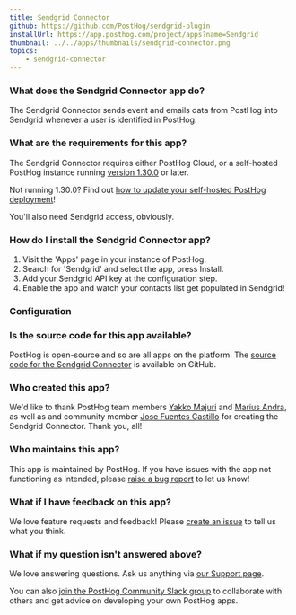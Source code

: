 ```yaml
---
title: Sendgrid Connector
github: https://github.com/PostHog/sendgrid-plugin
installUrl: https://app.posthog.com/project/apps?name=Sendgrid
thumbnail: ../../apps/thumbnails/sendgrid-connector.png
topics:
    - sendgrid-connector
---
```


### What does the Sendgrid Connector app do?

The Sendgrid Connector sends event and emails data from PostHog into Sendgrid whenever a user is identified in PostHog.

### What are the requirements for this app?

The Sendgrid Connector requires either PostHog Cloud, or a self-hosted PostHog instance running [version 1.30.0](https://posthog.com/blog/the-posthog-array-1-30-0) or later.

Not running 1.30.0? Find out [how to update your self-hosted PostHog deployment](https://posthog.com/docs/runbook/upgrading-posthog)!

You'll also need Sendgrid access, obviously.

### How do I install the Sendgrid Connector app?

1. Visit the 'Apps' page in your instance of PostHog.
2. Search for 'Sendgrid' and select the app, press Install.
3. Add your Sendgrid API key at the configuration step.
4. Enable the app and watch your contacts list get populated in Sendgrid!

### Configuration

<AppParameters />

### Is the source code for this app available?

PostHog is open-source and so are all apps on the platform. The [source code for the Sendgrid Connector](https://github.com/PostHog/sendgrid-plugin) is available on GitHub.

### Who created this app?

We'd like to thank PostHog team members [Yakko Majuri](https://github.com/yakkomajuri) and [Marius Andra](https://github.com/mariusandra), as well as and community member [Jose Fuentes Castillo](https://github.com/j-fuentesg) for creating the Sendgrid Connector. Thank you, all!

### Who maintains this app?

This app is maintained by PostHog. If you have issues with the app not functioning as intended, please [raise a bug report](https://github.com/PostHog/posthog/issues/new?assignees=&labels=bug&template=bug_report.md) to let us know!

### What if I have feedback on this app?

We love feature requests and feedback! Please [create an issue](https://github.com/PostHog/posthog/issues/new?assignees=&labels=enhancement%2C+feature&template=feature_request.md) to tell us what you think.

### What if my question isn't answered above?

We love answering questions. Ask us anything via [our Support page](/questions).

You can also [join the PostHog Community Slack group](/slack) to collaborate with others and get advice on developing your own PostHog apps.
